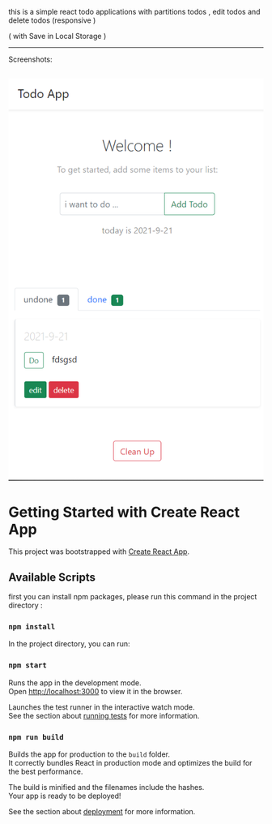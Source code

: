 this is a simple react todo applications with partitions todos ,
edit todos and delete todos (responsive )

( with Save in Local Storage )

----------------------------------------------------

Screenshots:

![plot](./S1.png)
-----------------------------------------------------

# Getting Started with Create React App

This project was bootstrapped with [Create React App](https://github.com/facebook/create-react-app).

## Available Scripts
first you can install npm packages, please run this command in the project directory :
### `npm install`

In the project directory, you can run:

### `npm start`

Runs the app in the development mode.\
Open [http://localhost:3000](http://localhost:3000) to view it in the browser.

Launches the test runner in the interactive watch mode.\
See the section about [running tests](https://facebook.github.io/create-react-app/docs/running-tests) for more information.

### `npm run build`

Builds the app for production to the `build` folder.\
It correctly bundles React in production mode and optimizes the build for the best performance.

The build is minified and the filenames include the hashes.\
Your app is ready to be deployed!

See the section about [deployment](https://facebook.github.io/create-react-app/docs/deployment) for more information.

